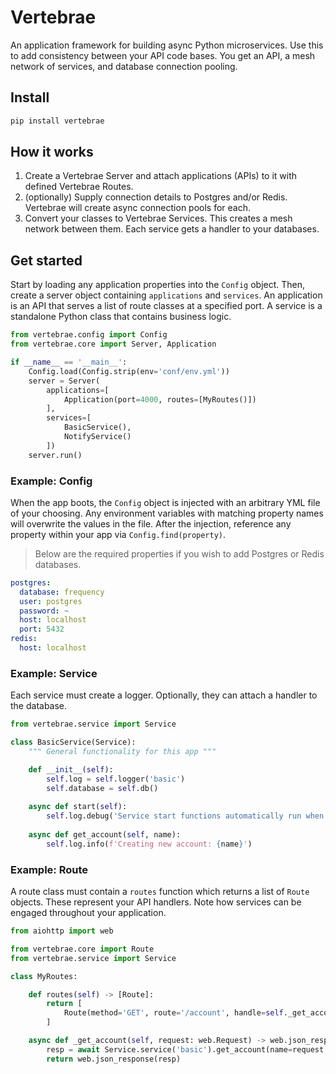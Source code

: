 # Vertebrae

An application framework for building async Python microservices. Use this to add consistency between your API code bases.
You get an API, a mesh network of services, and database connection pooling.

## Install
```bash
pip install vertebrae
```

## How it works

1. Create a Vertebrae Server and attach applications (APIs) to it with defined Vertebrae Routes.
2. (optionally) Supply connection details to Postgres and/or Redis. Vertebrae will create async connection pools for each.
3. Convert your classes to Vertebrae Services. This creates a mesh network between them. Each service gets a handler to your databases.

## Get started

Start by loading any application properties into the ```Config``` object.
Then, create a server object containing ```applications``` and ```services```.
An application is an API that serves a list of route classes at a specified port. A service is a standalone
Python class that contains business logic.

```python
from vertebrae.config import Config
from vertebrae.core import Server, Application

if __name__ == '__main__':
    Config.load(Config.strip(env='conf/env.yml'))
    server = Server(
        applications=[
            Application(port=4000, routes=[MyRoutes()])
        ],
        services=[
            BasicService(),
            NotifyService()
        ])
    server.run()
```

### Example: Config

When the app boots, the ```Config``` object is injected with an arbitrary YML file of your choosing. Any environment
variables with matching property names will overwrite the values in the file. After the injection, reference any property 
within your app via ```Config.find(property)```.

> Below are the required properties if you wish to add Postgres or Redis databases.

```yaml
postgres:
  database: frequency
  user: postgres
  password: ~
  host: localhost
  port: 5432
redis:
  host: localhost
```

### Example: Service

Each service must create a logger. Optionally, they can attach a handler to the database.

```python
from vertebrae.service import Service

class BasicService(Service):
    """ General functionality for this app """

    def __init__(self):
        self.log = self.logger('basic')
        self.database = self.db()
    
    async def start(self):
        self.log.debug('Service start functions automatically run when the app boots up')
    
    async def get_account(self, name):
        self.log.info(f'Creating new account: {name}')
```

### Example: Route

A route class must contain a ```routes``` function which returns a list of ```Route``` objects.
These represent your API handlers. Note how services can be engaged throughout your application.

```python
from aiohttp import web

from vertebrae.core import Route
from vertebrae.service import Service

class MyRoutes:

    def routes(self) -> [Route]:
        return [
            Route(method='GET', route='/account', handle=self._get_account)
        ]

    async def _get_account(self, request: web.Request) -> web.json_response:
        resp = await Service.service('basic').get_account(name=request.rel_url.query['name'])
        return web.json_response(resp)
```

